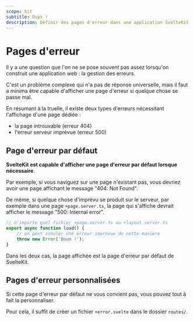 ```yaml
---
scope: kit
subtitle: Oups !
description: Définir des pages d'erreur dans une application SvelteKit
---
```


# Pages d'erreur

Il y a une question que l'on ne se pose souvent pas assez lorsqu'on construit une application web :
la gestion des erreurs.

C'est un problème complexe qui n'a pas de réponse universelle, mais il faut a minima être capable
d'afficher une page d'erreur si quelque chose se passe mal.

En résumant à la truelle, il existe deux types d'erreurs nécessitant l'affichage d'une page dédiée :

- la page introuvable (erreur 404)
- l'erreur serveur imprévue (erreur 500)

## Page d'erreur par défaut

**SvelteKit est capable d'afficher une page d'erreur par défaut lorsque nécessaire**.

Par exemple, si vous naviguez sur une page n'existant pas, vous devriez avoir une page affichant le
message "404: Not Found".

De même, si quelque chose d'imprévu se produit sur le serveur, par exemple dans une page
`+page.server.ts`, la page qui s'affiche devrait afficher le message "500: Internal error".

```ts
// n'importe quel fichier +page.server.ts ou +layout.server.ts
export async function load() {
	// on peut simuler une erreur imprévue de cette manière
	throw new Error('Boum !');
}
```

Dans les deux cas, la page affichée est la page d'erreur par défaut de SvelteKit.

## Pages d'erreur personnalisées

Si cette page d'erreur par défaut ne vous convient pas, vous pouvez tout à fait la personnaliser.

Pour cela, il suffit de créer un fichier `+error.svelte` dans le dossier `routes/`.<script>

```svelte
<!-- +error.svelte -->

<h1>Oh nooooon !!!</h1>
```

Cette page manque un peu d'informations, comme le status de l'erreur, ou un message un peu plus
explicite.

Vous trouverez ces informations dans le store de page, que nous avons déjà [croisé
précédemment](./05_page_store.md). Il ne vous reste plus qu'à créer la page d'erreur de vos rêves.

```svelte
<!-- +error.svelte -->
<script>
	import { page } from '$app/stores';
</script>

<h1>Oh noooon !!! Erreur {$page.status}...</h1>

<p>({$page.error?.message})</p>
```

Vous pouvez créer une page d'erreur pour chaque route de votre dossier `routes/`. Si un imprévu se
produit sur une de vos routes, SvelteKit va remonter l'arborescence de vos routes, et afficher la
première page d'erreur qu'il trouvera.

> Pour les erreurs 404, SvelteKit affichera toujours la page d'erreur à la racine du dossier
> `routes/`, c'est-à-dire celle décrite par le fichier `src/routes/+error.svelte`.

## Sauver les meubles

Il se peut que SvelteKit rencontre une erreur qu'il ne soit pas capable de gérer, par exemple parce
qu'elle se produit au sein d'une page d'erreur. Une page d'erreur statique "de secours" est alors
affichée. Vous pouvez si besoin personnaliser cette page en créant un fichier
`src/routes/error.html`.

À noter que puisqu'il est servi de manière statique, ce fichier HTML ne bénéficie pas des
fonctionnalités normales de Svelte ou SvelteKit.

<fieldset class='task'>
<legend>À vous !</legend>

- Créer une route `/trainer` dont la fonction `load` jette une erreur systématiquement

- Ajouter un lien dans le header pour pouvoir accéder à cette page

- Créer une page d'erreur à la racine du dossier `routes/`
</fieldset>

---

[Plus de détails sur ce chapitre](https://kit.sveltefr.dev/docs/routing#error)
